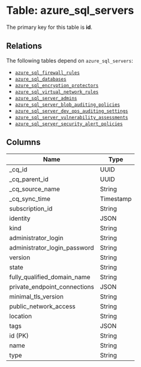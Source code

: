 # Table: azure_sql_servers



The primary key for this table is **id**.

## Relations
The following tables depend on `azure_sql_servers`:
  - [`azure_sql_firewall_rules`](azure_sql_firewall_rules.md)
  - [`azure_sql_databases`](azure_sql_databases.md)
  - [`azure_sql_encryption_protectors`](azure_sql_encryption_protectors.md)
  - [`azure_sql_virtual_network_rules`](azure_sql_virtual_network_rules.md)
  - [`azure_sql_server_admins`](azure_sql_server_admins.md)
  - [`azure_sql_server_blob_auditing_policies`](azure_sql_server_blob_auditing_policies.md)
  - [`azure_sql_server_dev_ops_auditing_settings`](azure_sql_server_dev_ops_auditing_settings.md)
  - [`azure_sql_server_vulnerability_assessments`](azure_sql_server_vulnerability_assessments.md)
  - [`azure_sql_server_security_alert_policies`](azure_sql_server_security_alert_policies.md)

## Columns
| Name          | Type          |
| ------------- | ------------- |
|_cq_id|UUID|
|_cq_parent_id|UUID|
|_cq_source_name|String|
|_cq_sync_time|Timestamp|
|subscription_id|String|
|identity|JSON|
|kind|String|
|administrator_login|String|
|administrator_login_password|String|
|version|String|
|state|String|
|fully_qualified_domain_name|String|
|private_endpoint_connections|JSON|
|minimal_tls_version|String|
|public_network_access|String|
|location|String|
|tags|JSON|
|id (PK)|String|
|name|String|
|type|String|